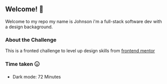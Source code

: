 ## Welcome! 👋
Welcome to my repo my name is Johnson i'm a full-stack software dev with a design backaground.

### About the Challenge
This is a fronted challenge to level up design skills from [frontend mentor](https://github.com/mukunzidd/todo-app-starter)

### Time taken 🕡
- Dark mode: 72 Minutes
